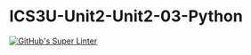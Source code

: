 # ICS3U-Unit2-Unit2-03-Python

[![GitHub's Super Linter](https://github.com/Samuel-Webster-178/ICS3U-Unit5-Unit5-02-Python/workflows/GitHub's%20Super%20Linter/badge.svg)](https://github.com/Samuel-Webster-178/ICS3U-Unit5-Unit5-02-Python/actions)
